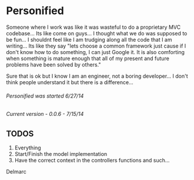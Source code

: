 Personified
===========

Someone where I work was like it was wasteful to do a proprietary MVC codebase... Its like come on guys... I thought what we do was supposed to be fun... I shouldnt feel like I am trudging along all the code that I am writing... Its like they say "lets choose a common framework just cause if I don't know how to do something, I can just Google it. It is also comforting when something is mature enough that all of my present and future problems have been solved by others."

Sure that is ok but I know I am an engineer, not a boring developer... I don't think people understand it but there is a difference...


###### Personified was started 6/27/14
###### Current version - 0.0.6 - 7/15/14


TODOS
-----

1. Everything
2. Start/Finish the model implementation
3. Have the correct context in the controllers functions and such...

Delmarc
